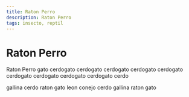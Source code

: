 ```yaml
---
title: Raton Perro
description: Raton Perro
tags: insecto, reptil
---
```


# Raton Perro

Raton Perro gato cerdogato cerdogato cerdogato cerdogato cerdogato cerdogato cerdogato cerdogato cerdogato cerdo

gallina cerdo raton gato leon conejo cerdo gallina raton gato